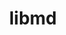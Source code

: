 ---
title: "libmd"
layout: cache
categories: [package, v0.18.0]
meta: {"versions": ["1.0.4"], "compilers": ["gcc@=7.5.0", "gcc@=8.4.0"], "oss": ["ubuntu18.04"], "platforms": ["linux"], "targets": ["x86_64"], "stacks": ["build_systems", "data-vis-sdk", "e4s", "radiuss", "root", "tutorial"], "num_specs": 2, "num_specs_by_stack": {"radiuss": 1, "e4s": 1, "tutorial": 2, "data-vis-sdk": 1, "root": 2, "build_systems": 1}}
spec_details: [{"hash": "llu53coteiredy5c6ofn56usb3uhoubq", "compiler": "gcc@=7.5.0", "versions": ["1.0.4"], "os": "ubuntu18.04", "platform": "linux", "target": "x86_64", "variants": [], "stacks": ["radiuss", "e4s", "tutorial", "data-vis-sdk", "root", "build_systems"], "size": "-", "tarball": "https://binaries.spack.io/releases/v0.18.0/build_cache/linux-ubuntu18.04-x86_64/gcc-7.5.0/libmd-1.0.4/linux-ubuntu18.04-x86_64-gcc-7.5.0-libmd-1.0.4-llu53coteiredy5c6ofn56usb3uhoubq.spack"}, {"hash": "xr5qbzscmogzhysf6idmduikoop3so7c", "compiler": "gcc@=8.4.0", "versions": ["1.0.4"], "os": "ubuntu18.04", "platform": "linux", "target": "x86_64", "variants": [], "stacks": ["root", "tutorial"], "size": "-", "tarball": "https://binaries.spack.io/releases/v0.18.0/build_cache/linux-ubuntu18.04-x86_64/gcc-8.4.0/libmd-1.0.4/linux-ubuntu18.04-x86_64-gcc-8.4.0-libmd-1.0.4-xr5qbzscmogzhysf6idmduikoop3so7c.spack"}]
---